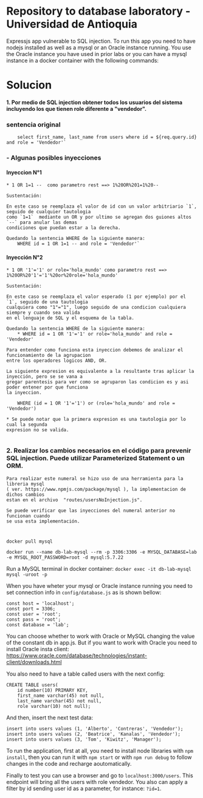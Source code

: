 # Repository to database laboratory - Universidad de Antioquia

Expressjs app vulnerable to SQL injection. To run this app you need to have nodejs installed as well as a mysql or an Oracle instance running. You use the Oracle instance you have used in prior labs or you can have a mysql instance in a docker container with the following commands:

# Solucion
#### 1. Por medio de SQL injection obtener todos los usuarios del sistema incluyendo los que tienen role diferente a "vendedor".


### sentencia original
```
    select first_name, last_name from users where id = ${req.query.id} and role = 'Vendedor'` 
```
### - Algunas posibles inyecciones

#### Inyeccion N°1
``` 
* 1 OR 1=1 --  como parametro rest ==> 1%20OR%201=1%20--

Sustentación: 

En este caso se reemplaza el valor de id con un valor arbitriario `1`, seguido de cualquier tautologia 
como `1=1`  mediante un OR y por ultimo se agregan dos guiones altos `--` para anular las demas 
condiciones que puedan estar a la derecha.

Quedando la sentencia WHERE de la siguiente manera: 
    WHERE id = 1 OR 1=1 -- and role = 'Vendedor'`
```

#### Inyección N°2
```
* 1 OR '1'='1' or role='hola_mundo' como parametro rest ==> 1%20OR%20'1'='1'%20or%20role='hola_mundo'

Sustentación:

En este caso se reemplaza el valor esperado (1 por ejemplo) por el `1`, seguido de una tautologia 
cualquiera como "1"="1", luego seguido de una condicion cualquiera siempre y cuando sea valida 
en el lenguaje de SQL y el esquema de la tabla.

Quedando la sentencia WHERE de la siguiente manera: 
    * WHERE id = 1 OR '1'='1' or role='hola_mundo' and role = 'Vendedor'

Para entender como funciona esta inyeccion debemos de analizar el funcionamiento de la agrupacion 
entre los operadores logicos AND, OR.

La siguiente expresion es equivalente a la resultante tras aplicar la inyección, pero se se vana a
gregar parentesis para ver como se agruparon las condicion es y asi poder entener por que funciona 
la inyeccion.

    WHERE (id = 1 OR '1'='1') or (role='hola_mundo' and role = 'Vendedor')

* Se puede notar que la primera expresion es una tautologia por lo cual la segunda 
expresion no se valida.


```

### 2. Realizar los cambios necesarios en el código para prevenir SQL injection. Puede utilizar Parameterized Statement o un ORM.



```
Para realizar este numeral se hizo uso de una herramienta para la libreria mysql 
( ver. https://www.npmjs.com/package/mysql ), la implementacion de dichos cambios 
estan en el archivo  "routes/usersNoInjection.js".

Se puede verificar que las inyecciones del numeral anterior no funcionan cuando 
se usa esta implementación.
```
# 
#
#
#


```
docker pull mysql

docker run --name db-lab-mysql --rm -p 3306:3306 -e MYSQL_DATABASE=lab -e MYSQL_ROOT_PASSWORD=root -d mysql:5.7.22
```

Run a MySQL terminal in docker container: `docker exec -it db-lab-mysql mysql -uroot -p`

When you have wheter your mysql or Oracle instance running you need to set connection info in `config/database.js` as is shown bellow:

```
const host = 'localhost';
const port = 3306;
const user = 'root';
const pass = 'root';
const database = 'lab';
```

You can choose whether to work with Oracle or MySQL changing the value of the constant db in app.js. But if you want to work with Oracle you need to install Oracle insta client: https://www.oracle.com/database/technologies/instant-client/downloads.html

You also need to have a table called users with the next config:

```
CREATE TABLE users(
	id number(10) PRIMARY KEY,
    first_name varchar(45) not null,
	last_name varchar(45) not null,
    role varchar(10) not null);
```

And then, insert the next test data:

```
insert into users values (1, 'Alberto', 'Contreras', 'Vendedor');
insert into users values (2, 'Beatrice', 'Kanalas', 'Vendedor');
insert into users values (3, 'Tom', 'Kiwitz', 'Manager');
```

To run the application, first at all, you need to install node libraries with `npm install`, then you can run it with `npm start` or with `npm run debug` to follow changes in the code and recharge aoutomatically.

Finally to test you can use a browser and go to `localhost:3000/users`. This endpoint will bring all the users with role vendedor. You also can apply a filter by id sending user id as a parameter, for instance: `?id=1`.
